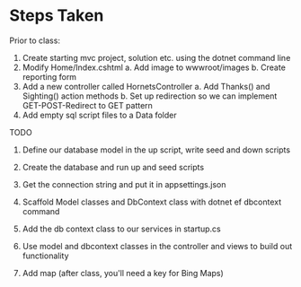 ﻿Steps Taken
===========

Prior to class:

1. Create starting mvc project, solution etc. using the dotnet command line
2. Modify Home/Index.cshtml
	a. Add image to wwwroot/images
	b. Create reporting form
3. Add a new controller called HornetsController
	a. Add Thanks() and Sighting() action methods
	b. Set up redirection so we can implement GET-POST-Redirect to GET pattern
4. Add empty sql script files to a Data folder

TODO

1. Define our database model in the up script, write seed and down scripts
2. Create the database and run up and seed scripts
3. Get the connection string and put it in appsettings.json
4. Scaffold Model classes and DbContext class with dotnet ef dbcontext command
5. Add the db context class to our services in startup.cs
6. Use model and dbcontext classes in the controller and views to build out functionality

7. Add map (after class, you'll need a key for Bing Maps)